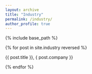 ```yaml
---
layout: archive
title: "Industry"
permalink: /industry/
author_profile: true
---
```


{% include base_path %}

{% for post in site.industry reversed %}
  <p> {{ post.title }}, { post.company }} </p>
{% endfor %}
